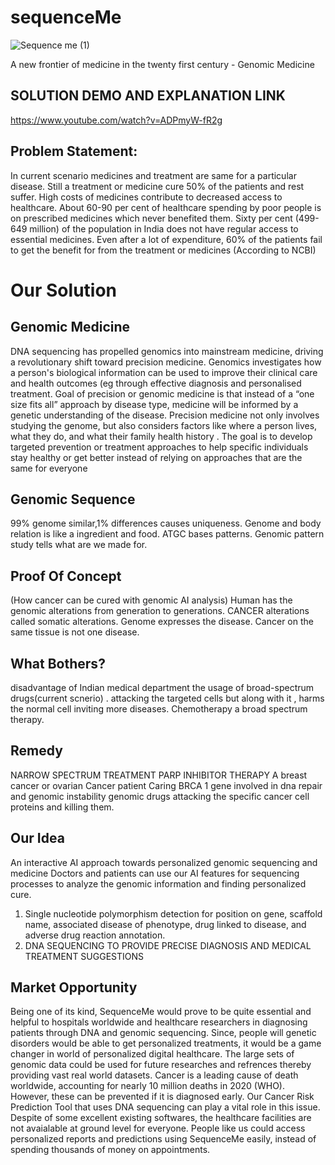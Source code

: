 # sequenceMe
![Sequence me (1)](https://user-images.githubusercontent.com/44580998/115131803-7eaf2980-a018-11eb-82e5-17c7e55e1716.png)

A new frontier of medicine in the twenty first century - Genomic Medicine

## SOLUTION DEMO AND EXPLANATION LINK
https://www.youtube.com/watch?v=ADPmyW-fR2g

## Problem Statement:
In current scenario medicines and treatment are same for a particular disease.
Still a treatment or medicine cure 50% of the patients and rest suffer.
High costs of medicines contribute to decreased access to healthcare.
About 60-90 per cent of healthcare spending by poor people is on prescribed medicines which never benefited them.
Sixty per cent (499-649 million) of the population in India does not have regular access to essential medicines.
Even after a lot of expenditure, 60% of the patients fail to get the benefit for from the treatment or medicines (According to NCBI)

# Our Solution
## Genomic Medicine
DNA sequencing has propelled genomics into mainstream medicine, driving a revolutionary shift toward precision medicine.
Genomics investigates how a person's biological information can be used to improve their clinical care and health outcomes (eg through effective diagnosis and personalised treatment.
Goal of precision or genomic medicine is that instead of a “one size fits all” approach by disease type, medicine will be informed by a genetic understanding of the disease. 
Precision medicine not only involves studying the genome, but also considers factors like where a person lives, what they do, and what their family health history . 
The goal is to develop targeted prevention or treatment approaches to help specific individuals stay healthy or get better instead of relying on approaches that are the same for everyone

## Genomic Sequence
99% genome similar,1% differences causes uniqueness.
Genome and body relation is like a ingredient and food.
ATGC bases patterns.
Genomic pattern study tells 
what are we made for.

## Proof Of Concept 
(How cancer can be cured with genomic AI analysis)
Human has the genomic alterations from generation to generations.
CANCER alterations called somatic alterations.
Genome expresses the disease.
Cancer on the same tissue is not one disease.

## What Bothers?
disadvantage of Indian medical department
the usage of broad-spectrum drugs(current scnerio) .
attacking the targeted cells but along with it , harms the normal cell 
inviting more diseases.
Chemotherapy a broad spectrum therapy.

## Remedy
NARROW SPECTRUM TREATMENT
PARP INHIBITOR THERAPY
A breast cancer or ovarian Cancer patient Caring  BRCA 1 gene  involved in dna repair and genomic instability
genomic drugs attacking the specific cancer cell proteins and killing them.

## Our Idea
An interactive AI approach towards personalized genomic sequencing and medicine
Doctors and patients can use our AI features for sequencing processes to analyze the genomic information and finding personalized cure. 
1. Single nucleotide polymorphism detection for position on gene, scaffold name, associated disease of phenotype, drug linked to disease, and adverse drug reaction annotation.
2. DNA SEQUENCING TO PROVIDE PRECISE DIAGNOSIS AND MEDICAL TREATMENT SUGGESTIONS

## Market Opportunity
Being one of its kind, SequenceMe would prove to be quite essential and helpful to hospitals worldwide and healthcare researchers in diagnosing patients through DNA and genomic sequencing.
Since, people will genetic disorders would be able to get personalized treatments, it would be a game changer in world of personalized digital healthcare.
The large sets of genomic data could be used for future researches and refrences thereby providing vast real world datasets.
Cancer is a leading cause of death worldwide, accounting for nearly 10 million deaths in 2020 (WHO). However, these can be prevented if it is diagnosed early. 
Our Cancer Risk Prediction Tool that uses DNA sequencing can play a vital role in this issue.
Despite of some excellent existing softwares, the healthcare facilities are not avaialable at ground level for everyone. 
People like us could access personalized reports and predictions using SequenceMe easily, instead of spending thousands of money on appointments.
